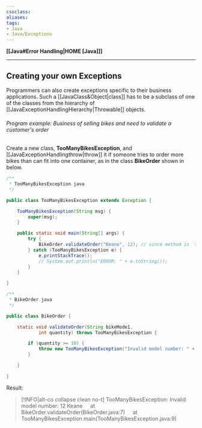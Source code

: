 ```yaml
---
cssclass:
aliases:
tags:
- Java
- Java/Exceptions
---
```

**[[Java#Error Handling|HOME [Java]]]**

---
## Creating your own Exceptions
Programmers can also create exceptions specific to their business applications. Such a [[JavaClass&Object|class]] has to be a subclass of one of the classes from the hierarchy of [[JavaExceptionHandlingHierarchy|Throwable]] objects.

###### Program example: Business of selling bikes and need to validate a customer's order
Create a new class, **TooManyBikesException**, and [[JavaExceptionHandlingthrow|throw]] it if someone tries to order more bikes than can fit into one container, as in the class **BikeOrder** shown in below.
```java
/**
 * TooManyBikesException.java
 */

public class TooManyBikesException extends Exception {

    TooManyBikesException(String msg) {
        super(msg);
    }

    public static void main(String[] args) {
        try {
            BikeOrder.validateOrder("Keane", 12); // since method is `static`
        } catch (TooManyBikesException e) {
            e.printStackTrace();
            // System.out.println("ERROR: " + e.toString());
        }
    }

}
```
```java
/**
 * BikeOrder.java
 */

public class BikeOrder {

    static void validateOrder(String bikeMode1,
            int quantity) throws TooManyBikesException {

        if (quantity >= 10) {
            throw new TooManyBikesException("Invalid model number: " + quantity + " " + bikeMode1);
        }

    }

}
```
Result:
>[!INFO|alt-co collapse clean no-t]
> TooManyBikesException: Invalid model number: 12 Keane
> $\quad$at BikeOrder.validateOrder(BikeOrder.java:7)
> $\quad$at TooManyBikesException.main(TooManyBikesException.java:9)